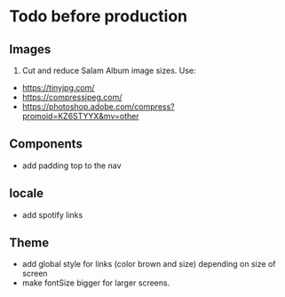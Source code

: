 # Todo before production

## Images

1. Cut and reduce Salam Album image sizes. Use:

- https://tinyjpg.com/
- https://compressjpeg.com/
- https://photoshop.adobe.com/compress?promoid=KZ6STYYX&mv=other

## Components

- add padding top to the nav

## locale

- add spotify links

## Theme

- add global style for links (color brown and size) depending on size of screen
- make fontSize bigger for larger screens.
